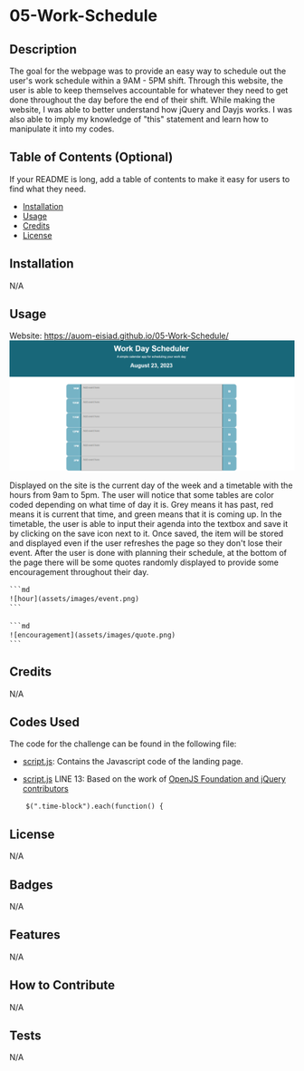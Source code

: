 # 05-Work-Schedule

## Description

The goal for the webpage was to provide an easy way to schedule out the user's work schedule within a 9AM - 5PM shift. Through this website, the user is able to keep themselves accountable for whatever they need to get done throughout the day before the end of their shift. While making the website, I was able to better understand how jQuery and Dayjs works. I was also able to imply my knowledge of "this" statement and learn how to manipulate it into my codes.

## Table of Contents (Optional)

If your README is long, add a table of contents to make it easy for users to find what they need.

- [Installation](#installation)
- [Usage](#usage)
- [Credits](#credits)
- [License](#license)

## Installation

N/A

## Usage

Website: https://auom-eisiad.github.io/05-Work-Schedule/
![Website](assets/images/website.png)

Displayed on the site is the current day of the week and a timetable with the hours from 9am to 5pm. The user will notice that some tables are color coded depending on what time of day it is. Grey means it has past, red means it is current that time, and green means that it is coming up. In the timetable, the user is able to input their agenda into the textbox and save it by clicking on the save icon next to it. Once saved, the item will be stored and displayed even if the user refreshes the page so they don't lose their event. After the user is done with planning their schedule, at the bottom of the page there will be some quotes randomly displayed to provide some encouragement throughout their day.

    ```md
    ![hour](assets/images/event.png)
    ```

    ```md
    ![encouragement](assets/images/quote.png)
    ```

## Credits

N/A

## Codes Used

The code for the challenge can be found in the following file:

- [script.js](/src/script.js): Contains the Javascript code of the landing page.

- [script.js](/src/script.js) LINE 13: Based on the work of [OpenJS Foundation and jQuery contributors](https://api.jquery.com/each/)

```
    $(".time-block").each(function() {

```

## License

N/A

## Badges

N/A

## Features

N/A

## How to Contribute

N/A

## Tests

N/A